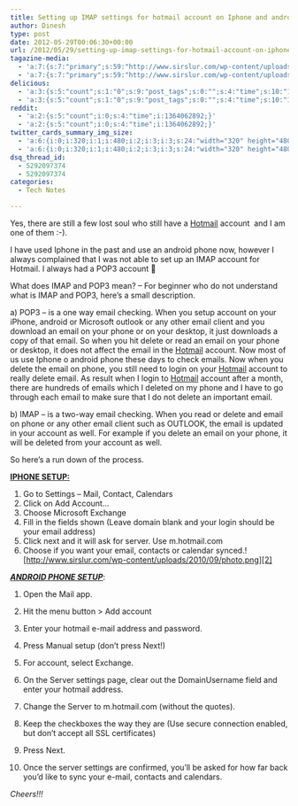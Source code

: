 ```yaml
---
title: Setting up IMAP settings for hotmail account on Iphone and android
author: Dinesh
type: post
date: 2012-05-29T00:06:30+00:00
url: /2012/05/29/setting-up-imap-settings-for-hotmail-account-on-iphone-and-android/
tagazine-media:
  - 'a:7:{s:7:"primary";s:59:"http://www.sirslur.com/wp-content/uploads/2010/09/photo.png";s:6:"images";a:1:{s:59:"http://www.sirslur.com/wp-content/uploads/2010/09/photo.png";a:6:{s:8:"file_url";s:59:"http://www.sirslur.com/wp-content/uploads/2010/09/photo.png";s:5:"width";s:3:"320";s:6:"height";s:3:"480";s:4:"type";s:5:"image";s:4:"area";s:6:"153600";s:9:"file_path";s:0:"";}}s:6:"videos";a:0:{}s:11:"image_count";s:1:"1";s:6:"author";s:8:"11764957";s:7:"blog_id";s:8:"11449681";s:9:"mod_stamp";s:19:"2012-05-29 00:13:16";}'
  - 'a:7:{s:7:"primary";s:59:"http://www.sirslur.com/wp-content/uploads/2010/09/photo.png";s:6:"images";a:1:{s:59:"http://www.sirslur.com/wp-content/uploads/2010/09/photo.png";a:6:{s:8:"file_url";s:59:"http://www.sirslur.com/wp-content/uploads/2010/09/photo.png";s:5:"width";s:3:"320";s:6:"height";s:3:"480";s:4:"type";s:5:"image";s:4:"area";s:6:"153600";s:9:"file_path";s:0:"";}}s:6:"videos";a:0:{}s:11:"image_count";s:1:"1";s:6:"author";s:8:"11764957";s:7:"blog_id";s:8:"11449681";s:9:"mod_stamp";s:19:"2012-05-29 00:13:16";}'
delicious:
  - 'a:3:{s:5:"count";s:1:"0";s:9:"post_tags";s:0:"";s:4:"time";s:10:"1338319849";}'
  - 'a:3:{s:5:"count";s:1:"0";s:9:"post_tags";s:0:"";s:4:"time";s:10:"1338319849";}'
reddit:
  - 'a:2:{s:5:"count";i:0;s:4:"time";i:1364062892;}'
  - 'a:2:{s:5:"count";i:0;s:4:"time";i:1364062892;}'
twitter_cards_summary_img_size:
  - 'a:6:{i:0;i:320;i:1;i:480;i:2;i:3;i:3;s:24:"width="320" height="480"";s:4:"bits";i:8;s:4:"mime";s:9:"image/png";}'
  - 'a:6:{i:0;i:320;i:1;i:480;i:2;i:3;i:3;s:24:"width="320" height="480"";s:4:"bits";i:8;s:4:"mime";s:9:"image/png";}'
dsq_thread_id:
  - 5292097374
  - 5292097374
categories:
  - Tech Notes

---
```

Yes, there are still a few lost soul who still have a [Hotmail][1] account  and I am one of them :-).

I have used Iphone in the past and use an android phone now, however I always complained that I was not able to set up an IMAP account for Hotmail. I always had a POP3 account 🙁

What does IMAP and POP3 mean? &#8211; For beginner who do not understand what is IMAP and POP3, here&#8217;s a small description.

a) POP3 &#8211; is a one way email checking. When you setup account on your iPhone, android or Microsoft outlook or any other email client and you download an email on your phone or on your desktop, it just downloads a copy of that email. So when you hit delete or read an email on your phone or desktop, it does not affect the email in the [Hotmail][1] account. Now most of us use Iphone o android phone these days to check emails. Now when you delete the email on phone, you still need to login on your [Hotmail][1] account to really delete email. As result when I login to [Hotmail][1] account after a month, there are hundreds of emails which I deleted on my phone and I have to go through each email to make sure that I do not delete an important email.

b) IMAP &#8211; is a two-way email checking. When you read or delete and email on phone or any other email client such as OUTLOOK, the email is updated in your account as well. For example if you delete an email on your phone, it will be deleted from your account as well.

So here&#8217;s a run down of the process.

<span style="text-decoration:underline;"><strong>IPHONE SETUP:</strong></span>

  1. Go to Settings – Mail, Contact, Calendars
  2. Click on Add Account…
  3. Choose Microsoft Exchange
  4. Fill in the fields shown (Leave domain blank and your login should be your email address)
  5. Click next and it will ask for server. Use m.hotmail.com
  6. Choose if you want your email, contacts or calendar synced.![http://www.sirslur.com/wp-content/uploads/2010/09/photo.png][2]

_<span style="text-decoration:underline;"><strong>ANDROID PHONE SETUP</strong></span>_:

1. Open the Mail app.
  
2. Hit the menu button > Add account
  
3. Enter your hotmail e-mail address and password.
  
4. Press Manual setup (don’t press Next!)
  
5. For account, select Exchange.
  
6. On the Server settings page, clear out the DomainUsername field and enter your hotmail address.
  
7. Change the Server to m.hotmail.com (without the quotes).
  
8. Keep the checkboxes the way they are (Use secure connection enabled, but don’t accept all SSL certificates)
  
9. Press Next.
  
10. Once the server settings are confirmed, you’ll be asked for how far back you’d like to sync your e-mail, contacts and calendars.

_Cheers!!!_

 [1]: http://www.hotmail.com "Hotail"
 [2]: http://www.sirslur.com/wp-content/uploads/2010/09/photo.png